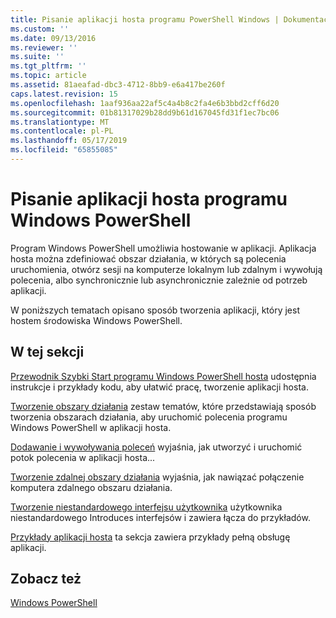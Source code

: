 ```yaml
---
title: Pisanie aplikacji hosta programu PowerShell Windows | Dokumentacja firmy Microsoft
ms.custom: ''
ms.date: 09/13/2016
ms.reviewer: ''
ms.suite: ''
ms.tgt_pltfrm: ''
ms.topic: article
ms.assetid: 81aeafad-dbc3-4712-8bb9-e6a417be260f
caps.latest.revision: 15
ms.openlocfilehash: 1aaf936aa22af5c4a4b8c2fa4e6b3bbd2cff6d20
ms.sourcegitcommit: 01b81317029b28dd9b61d167045fd31f1ec7bc06
ms.translationtype: MT
ms.contentlocale: pl-PL
ms.lasthandoff: 05/17/2019
ms.locfileid: "65855085"
---
```

# <a name="writing-a-windows-powershell-host-application"></a>Pisanie aplikacji hosta programu Windows PowerShell

Program Windows PowerShell umożliwia hostowanie w aplikacji. Aplikacja hosta można zdefiniować obszar działania, w których są polecenia uruchomienia, otwórz sesji na komputerze lokalnym lub zdalnym i wywołują polecenia, albo synchronicznie lub asynchronicznie zależnie od potrzeb aplikacji.

W poniższych tematach opisano sposób tworzenia aplikacji, który jest hostem środowiska Windows PowerShell.

## <a name="in-this-section"></a>W tej sekcji

[Przewodnik Szybki Start programu Windows PowerShell hosta](./windows-powershell-host-quickstart.md) udostępnia instrukcje i przykłady kodu, aby ułatwić pracę, tworzenie aplikacji hosta.

[Tworzenie obszary działania](./creating-runspaces.md) zestaw tematów, które przedstawiają sposób tworzenia obszarach działania, aby uruchomić polecenia programu Windows PowerShell w aplikacji hosta.

[Dodawanie i wywoływania poleceń](./adding-and-invoking-commands.md) wyjaśnia, jak utworzyć i uruchomić potok polecenia w aplikacji hosta...

[Tworzenie zdalnej obszary działania](./creating-remote-runspaces.md) wyjaśnia, jak nawiązać połączenie komputera zdalnego obszaru działania.

[Tworzenie niestandardowego interfejsu użytkownika](./creating-a-custom-user-interface.md) użytkownika niestandardowego Introduces interfejsów i zawiera łącza do przykładów.

[Przykłady aplikacji hosta](./host-application-samples.md) ta sekcja zawiera przykłady pełną obsługę aplikacji.

## <a name="see-also"></a>Zobacz też

[Windows PowerShell](http://msdn.microsoft.com/en-us/b41a2af3-aec1-402d-8e18-c2c26be461ff)
